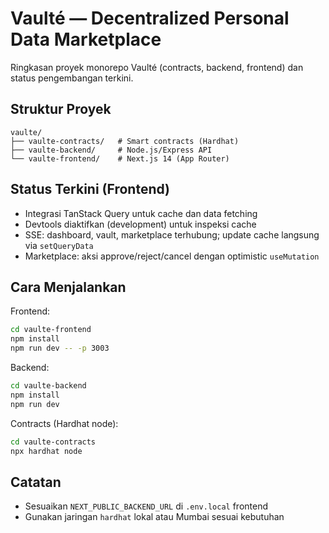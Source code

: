 # Vaulté — Decentralized Personal Data Marketplace

Ringkasan proyek monorepo Vaulté (contracts, backend, frontend) dan status pengembangan terkini.

## Struktur Proyek

```
vaulte/
├── vaulte-contracts/   # Smart contracts (Hardhat)
├── vaulte-backend/     # Node.js/Express API
└── vaulte-frontend/    # Next.js 14 (App Router)
```

## Status Terkini (Frontend)

- Integrasi TanStack Query untuk cache dan data fetching
- Devtools diaktifkan (development) untuk inspeksi cache
- SSE: dashboard, vault, marketplace terhubung; update cache langsung via `setQueryData`
- Marketplace: aksi approve/reject/cancel dengan optimistic `useMutation`

## Cara Menjalankan

Frontend:

```bash
cd vaulte-frontend
npm install
npm run dev -- -p 3003
```

Backend:

```bash
cd vaulte-backend
npm install
npm run dev
```

Contracts (Hardhat node):

```bash
cd vaulte-contracts
npx hardhat node
```

## Catatan

- Sesuaikan `NEXT_PUBLIC_BACKEND_URL` di `.env.local` frontend
- Gunakan jaringan `hardhat` lokal atau Mumbai sesuai kebutuhan